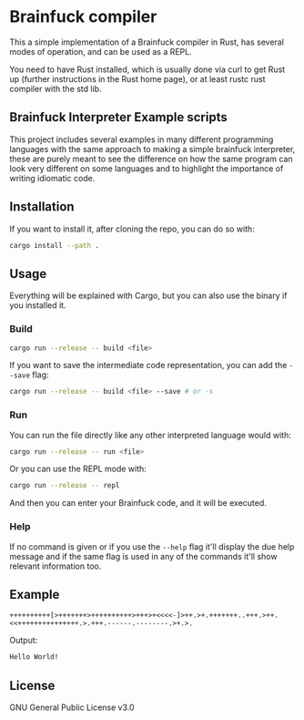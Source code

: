 # Brainfuck compiler

This a simple implementation of a Brainfuck compiler in Rust, has several modes
of operation, and can be used as a REPL.

You need to have Rust installed, which is usually done via curl to get Rust up
(further instructions in the Rust home page), or at least rustc rust compiler
with the std lib.

## Brainfuck Interpreter Example scripts

This project includes several examples in many different programming languages
with the same approach to making a simple brainfuck interpreter, these are
purely meant to see the difference on how the same program can look very
different on some languages and to highlight the importance of writing idiomatic
code.

## Installation

If you want to install it, after cloning the repo, you can do so with:

```bash
cargo install --path .
```

## Usage

Everything will be explained with Cargo, but you can also use the binary if you
installed it.

### Build

```bash
cargo run --release -- build <file>
```

If you want to save the intermediate code representation, you can add the
`--save` flag:

```bash
cargo run --release -- build <file> --save # or -s
```

### Run

You can run the file directly like any other interpreted language would with:

```bash
cargo run --release -- run <file>
```

Or you can use the REPL mode with:

```bash
cargo run --release -- repl
```

And then you can enter your Brainfuck code, and it will be executed.

### Help

If no command is given or if you use the `--help` flag it'll display the due help message
and if the same flag is used in any of the commands it'll show relevant information too.

## Example

```brainfuck
++++++++++[>+++++++>++++++++++>+++>+<<<<-]>++.>+.+++++++..+++.>++.<<+++++++++++++++.>.+++.------.--------.>+.>.
```

Output:

```txt
Hello World!
```

## License

GNU General Public License v3.0

